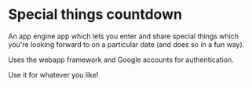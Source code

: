 Special things countdown
========================

An app engine app which lets you enter and share special things which you're looking forward to on a particular date (and does so in a fun way).

Uses the webapp framework and Google accounts for authentication.

Use it for whatever you like!
